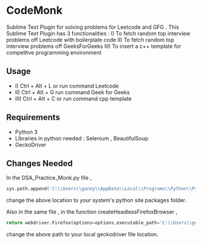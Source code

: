 # CodeMonk
Sublime Text Plugin for solving problems for Leetcode and GFG . This Sublime Text Plugin has 3 functionalities : 
I) To fetch random top interview problems off Leetcode with boilerplate code
II) To fetch random top interview problems off GeeksForGeeks 
III) To insert a c++ template for competitve programming environment

## Usage
- I) Ctrl + Alt + L or run command Leetcode
- II) Ctrl + Alt + G  run command Geek for Geeks
- III) Ctrl + Alt + C or run command cpp template

## Requirements
- Python 3
- Libraries in python needed : Selenium , BeautifulSoup
- GeckoDriver


## Changes Needed 

In the DSA_Practice_Monk.py file , 

```python
sys.path.append('C:\\Users\\gunny\\AppData\\Local\\Programs\\Python\\Python37-32\\Lib\\site-packages')
```
change the above location to your system's python site packages folder.

Also in the same file , in the function createHeadlessFirefoxBrowser , 
```python
return webdriver.Firefox(options=options,executable_path='C:\\Users\\gunny\\Downloads\\geckodriver-v0.26.0-win64\\geckodriver.exe')
```

change the above path to your local geckodriver file location.
		
